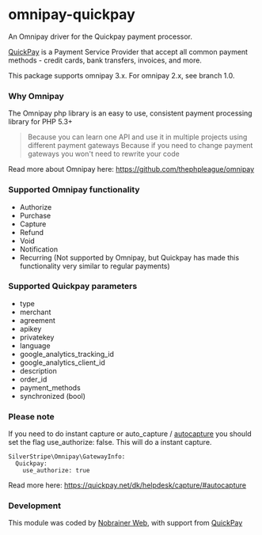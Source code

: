 # omnipay-quickpay
An Omnipay driver for the Quickpay payment processor.

[QuickPay](https://quickpay.net/) is a Payment Service Provider that accept all common payment methods - credit cards, bank transfers, invoices, and more.

This package supports omnipay 3.x. For omnipay 2.x, see branch 1.0.

### Why Omnipay
The Omnipay php library is an easy to use, consistent payment processing library for PHP 5.3+
>Because you can learn one API and use it in multiple projects using different payment gateways
>Because if you need to change payment gateways you won't need to rewrite your code

Read more about Omnipay here: https://github.com/thephpleague/omnipay

### Supported Omnipay functionality
* Authorize
* Purchase
* Capture
* Refund
* Void
* Notification
* Recurring (Not supported by Omnipay, but Quickpay has made this functionality very similar to regular payments)

### Supported Quickpay parameters
* type
* merchant
* agreement
* apikey
* privatekey
* language
* google_analytics_tracking_id
* google_analytics_client_id
* description
* order_id
* payment_methods
* synchronized (bool)

### Please note
If you need to do instant capture or auto_capture / [autocapture]([https://quickpay.net/](https://quickpay.net/dk/helpdesk/capture/#autocapture)) you should set the flag use_authorize: false. This will do a instant capture.
```
SilverStripe\Omnipay\GatewayInfo:
  Quickpay:
    use_authorize: true
```
Read more here: https://quickpay.net/dk/helpdesk/capture/#autocapture


### Development
This module was coded by [Nobrainer Web](http://www.nobrainer.dk), with support from [QuickPay](https://quickpay.net/)
